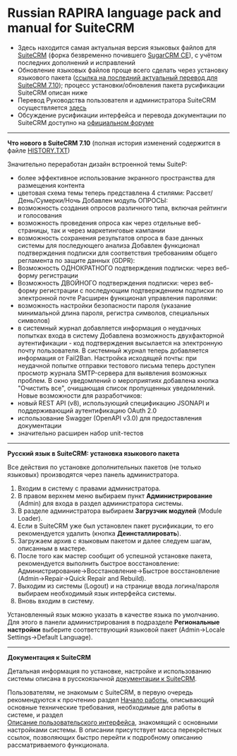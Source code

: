 Russian RAPIRA language pack and manual for SuiteCRM
=========================================

+ Здесь находится самая актуальная версия языковых файлов для [SuiteCRM][suitecrm] (форка безвременно почившего [SugarCRM CE][sugar]), с учётом последних дополнений и исправлений
+ Обновление языковых файлов проще всего сделать через установку языкового пакета ([ссылка на последний актуальный перевод для SuiteCRM 7.10][langpack]); процесс установки/обновления пакета русификации SuiteCRM описан ниже
+ Перевод Руководства пользователя и администратора SuiteCRM осуществляется [здесь][man-adoc]
+ Обсуждение русификации интерфейса и перевода документации по SuiteCRM доступно на [официальном форуме][forum]

------------------------------------------------

<b>Что нового в SuiteCRM 7.10</b>    (полная история изменений содержится в файле [HISTORY.TXT][history])

Значительно переработан дизайн встроенной темы SuiteP:
  -  более эффективное использование экранного пространства для размещения контента
  -  цветовая схема темы теперь представлена 4 стилями: Рассвет/День/Сумерки/Ночь
Добавлен модуль ОПРОСЫ:
  -  возможность создания опросов различного типа, включая рейтинги и голосования
  -  возможность проведения опроса как через отдельные веб-страницы, так и через маркетинговые кампании
  -  возможность сохранения результатов опроса в базе данных системы для последующего анализа
Добавлен функционал подтверждения подписки для соответствия требованиям общего регламента по защите данных (GDPR):
  -  Возможность ОДНОКРАТНОГО подтверждения подписки: через веб-форму регистрации
  -  Возможность ДВОЙНОГО подтверждения подписки: через веб-форму регистрации с последующим подтверждением подписки по электронной почте
Расширен функционал управления паролями:
  -  возможность настройки безопасности пароля (указание минимальной длина пароля, регистра символов, специальных символов)
  -  в системный журнал добавляется информация о неудачных попытках входа в систему
Добавлена возможность двухфакторной аутентификации - код подтверждения высылается на электронную почту пользователя.
В системный журнал теперь добавляется информация от Fail2Ban.
Настройка исходящей почты: при неудачной попытке отправки тестового письма теперь доступен просмотр журнала SMTP-сервера для выявления возможных проблем.
В окно уведомлений о мероприятиях добавлена кнопка "Очистить все", очищающая список пропущенных уведомлений.
Новые возможности для разработчиков:
  -  новый REST API (v8), использующий спецификацию JSONAPI и поддерживающий аутентификацию OAuth 2.0
  -  использование Swagger (OpenAPI v3.0) для предоставления документации
  -  значительно расширен набор unit-тестов


------------------------------------------------

<b>Русский язык в SuiteCRM: установка языкового пакета</b>

Все действия по установке дополнительных пакетов (не только языковых) производятся через панель администратора.

1. Входим в систему с правами администратора.
2. В правом верхнем меню выбираем пункт <b>Администрирование</b> (Admin) для входа в раздел администратора системы.
3. В разделе администратора выбираем <b>Загрузчик модулей</b> (Module Loader).
4. Если в SuiteCRM уже был установлен пакет русификации, то его рекомендуется удалить (кнопка  <b>Деинсталлировать</b>).
5. Загружаем архив с языковым пакетом и далее следуем шагам, описанным в мастере.
6. После того как мастер сообщит об успешной установке пакета, рекомендуется выполнить быстрое восстановление: Администрирование->Восстановление->Быстрое восстановление (Admin->Repair->Quick Repair and Rebuild).
7. Выходим из системы (Logout) и на странице ввода логина/пароля выбираем необходимый язык интерфейса системы.
8. Вновь входим в систему.

Установленный язык можно указать в качестве языка по умолчанию. Для этого в панели администрирования в подразделе <b>Региональные настройки</b> выберите соответствующий языковой пакет (Admin->Locale Settings->Default Language).

------------------------------------------------

<b>Документация к SuiteCRM</b>

Детальная информация по установке, настройке и использованию системы описана в русскоязычной [документации к SuiteCRM][man-ru].

Пользователям, не знакомым с SuiteCRM, в первую очередь рекомендуются к прочтению раздел [Начало работы][getting-started], описывающий основные технические требования, необходимые для работы в системе, и раздел  
[Описание пользовательского интерфейса][ui], знакомящий с основными настройками системы. В описании присутствует масса перекрёстных ссылок, позволяющих быстро перейти к подробному описанию рассматриваемого функционала.

            
[langpack]: https://github.com/likhobory/SuiteCRM7RU/blob/ver.7.10/rapira-suite_pack_russian-7.10.zip?raw=true
[man-adoc]: https://github.com/likhobory/SuiteDocs/blob/master/README.ru.adoc
[man-ru]: https://docs.suitecrm.com/ru
[getting-started]: https://docs.suitecrm.com/ru/user/introduction/getting-started
[ui]: https://docs.suitecrm.com/ru/user/introduction/user-interface

[suitecrm]: https://github.com/salesagility/SuiteCRM
[forum]: https://suitecrm.com/suitecrm/forum/suitecrm-forum-russian-general-discussion
[sugar]: https://ru.wikipedia.org/wiki/SugarCRM
[history]: https://github.com/likhobory/SuiteCRM7RU/blob/master/HISTORY.TXT

